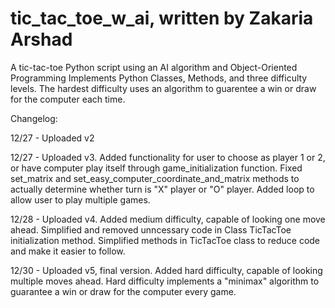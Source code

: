 # tic_tac_toe_w_ai, written by Zakaria Arshad
A tic-tac-toe Python script using an AI algorithm and Object-Oriented Programming 
Implements Python Classes, Methods, and three difficulty levels.
The hardest difficulty uses an algorithm to guarentee a win or draw for the computer each time.

Changelog: 

12/27 - Uploaded v2 

12/27 - Uploaded v3. Added functionality for user to choose as player 1 or 2, or have computer play itself through game_initialization function. Fixed set_matrix and set_easy_computer_coordinate_and_matrix methods to actually determine whether turn is "X" player or "O" player. Added loop to allow user to play multiple games.

12/28 - Uploaded v4. Added medium difficulty, capable of looking one move ahead. Simplified and removed unncessary code in Class TicTacToe initialization method. Simplified methods in TicTacToe class to reduce code and make it easier to follow.

12/30 - Uploaded v5, final version. Added hard difficulty, capable of looking multiple moves ahead. Hard difficulty implements a "minimax" algorithm to guarantee a win or draw for the computer every game. 
